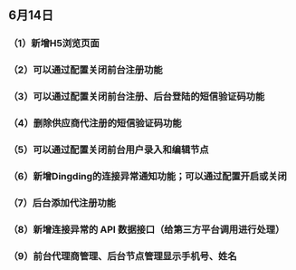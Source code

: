 

## 6月14日
### （1）新增H5浏览页面
### （2）可以通过配置关闭前台注册功能
### （3）可以通过配置关闭前台注册、后台登陆的短信验证码功能
### （4）删除供应商代注册的短信验证码功能
### （5）可以通过配置关闭前台用户录入和编辑节点
### （6）新增Dingding的连接异常通知功能；可以通过配置开启或关闭
### （7）后台添加代注册功能
### （8）新增连接异常的 API 数据接口（给第三方平台调用进行处理）
### （9）前台代理商管理、后台节点管理显示手机号、姓名

